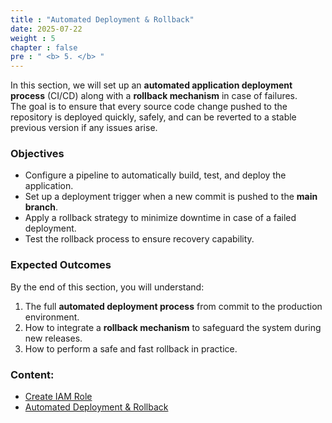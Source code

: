 ```yaml
---
title : "Automated Deployment & Rollback"
date: 2025-07-22
weight : 5
chapter : false
pre : " <b> 5. </b> "
---
```


In this section, we will set up an **automated application deployment process** (CI/CD) along with a **rollback mechanism** in case of failures.  
The goal is to ensure that every source code change pushed to the repository is deployed quickly, safely, and can be reverted to a stable previous version if any issues arise.

### Objectives
- Configure a pipeline to automatically build, test, and deploy the application.
- Set up a deployment trigger when a new commit is pushed to the **main branch**.
- Apply a rollback strategy to minimize downtime in case of a failed deployment.
- Test the rollback process to ensure recovery capability.

### Expected Outcomes
By the end of this section, you will understand:
1. The full **automated deployment process** from commit to the production environment.
2. How to integrate a **rollback mechanism** to safeguard the system during new releases.
3. How to perform a safe and fast rollback in practice.

### Content:

- [Create IAM Role](./5.1-CreateRoleIAm/)
- [Automated Deployment & Rollback](./5.2-AutoRollback/)
